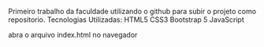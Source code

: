 Primeiro trabalho da faculdade utilizando o github para subir o projeto como repositorio.
Tecnologias Utilizadas:
HTML5
CSS3
Bootstrap 5
JavaScript

abra o arquivo index.html no navegador

